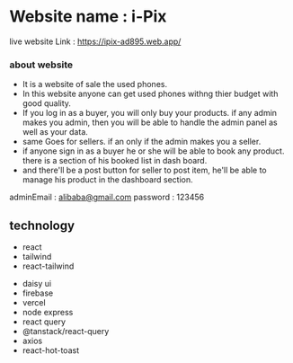 # Website name : i-Pix

live website Link : https://ipix-ad895.web.app/

### about website

- It is a website of sale the used phones.
- In this website anyone can get used phones withng thier budget with good quality.
- If you log in as a buyer, you will only buy your products. if any admin makes you admin, then you will be able to handle the admin panel as well as your data.
- same Goes for sellers. if an only if the admin makes you a seller.
- if anyone sign in as a buyer he or she will be able to book any product. there is a section of his booked list in dash board.
- and there'll be a post button for seller to post item, he'll be able to manage his product in the dashboard section.

adminEmail : alibaba@gmail.com
password : 123456

## technology

- react
- tailwind
- react-tailwind

* daisy ui
* firebase
* vercel
* node express
* react query
* @tanstack/react-query
* axios
* react-hot-toast
